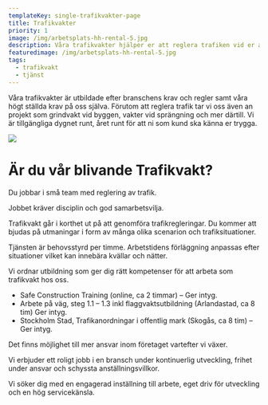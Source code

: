 ```yaml
---
templateKey: single-trafikvakter-page
title: Trafikvakter
priority: 1
image: /img/arbetsplats-hh-rental-5.jpg
description: Våra trafikvakter hjälper er att reglera trafiken vid er arbetsplats!
featuredimage: /img/arbetsplats-hh-rental-5.jpg
tags:
  - trafikvakt
  - tjänst
---
```

V﻿åra trafikvakter är utbildade efter branschens krav och regler samt våra högt ställda krav på oss själva. Förutom att reglera trafik tar vi oss även an projekt som grindvakt vid byggen, vakter vid sprängning och mer därtill. Vi är tillgängliga dygnet runt, året runt för att ni som kund ska känna er trygga.

![](/img/img_44081.jpg)

# Är du vår blivande Trafikvakt?

Du jobbar i små team med reglering av trafik.

Jobbet kräver disciplin och god samarbetsvilja.

Trafikvakt går i korthet ut på att genomföra trafikregleringar. Du kommer att bjudas på utmaningar i form av många olika scenarion och trafiksituationer.

Tjänsten är behovsstyrd per timme. Arbetstidens förläggning anpassas efter situationer vilket kan innebära kvällar och nätter.

Vi ordnar utbildning som ger dig rätt kompetenser för att arbeta som trafikvakt hos oss. 

* Safe Construction Training (online, ca 2 timmar) – Ger intyg. 
* Arbete på väg, steg 1.1 – 1.3 inkl flaggvaktsutbildning (Arlandastad, ca 8 tim) Ger intyg. 
* Stockholm Stad, Trafikanordningar i offentlig mark (Skogås, ca 8 tim) – Ger intyg. 

Det finns möjlighet till mer ansvar inom företaget vartefter vi växer.

Vi erbjuder ett roligt jobb i en bransch under kontinuerlig utveckling, frihet under ansvar och schyssta anställningsvillkor.

Vi söker dig med en engagerad inställning till arbete, eget driv för utveckling och en hög servicekänsla.